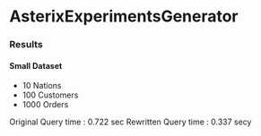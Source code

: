 # AsterixExperimentsGenerator

### Results


#### Small Dataset

 - 10 Nations
 - 100 Customers
 - 1000 Orders

Original Query time : 0.722 sec
Rewritten Query time : 0.337 secy

